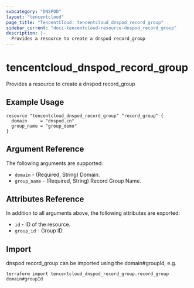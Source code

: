 ```yaml
---
subcategory: "DNSPOD"
layout: "tencentcloud"
page_title: "TencentCloud: tencentcloud_dnspod_record_group"
sidebar_current: "docs-tencentcloud-resource-dnspod_record_group"
description: |-
  Provides a resource to create a dnspod record_group
---
```


# tencentcloud_dnspod_record_group

Provides a resource to create a dnspod record_group

## Example Usage

```hcl
resource "tencentcloud_dnspod_record_group" "record_group" {
  domain     = "dnspod.cn"
  group_name = "group_demo"
}
```

## Argument Reference

The following arguments are supported:

* `domain` - (Required, String) Domain.
* `group_name` - (Required, String) Record Group Name.

## Attributes Reference

In addition to all arguments above, the following attributes are exported:

* `id` - ID of the resource.
* `group_id` - Group ID.



## Import

dnspod record_group can be imported using the domain#groupId, e.g.

```
terraform import tencentcloud_dnspod_record_group.record_group domain#groupId
```

